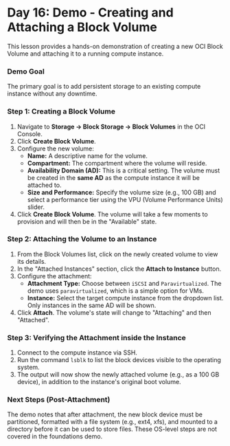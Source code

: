 # Day 16: Demo - Creating and Attaching a Block Volume

This lesson provides a hands-on demonstration of creating a new OCI Block Volume and attaching it to a running compute instance.

### Demo Goal
The primary goal is to add persistent storage to an existing compute instance without any downtime.

### Step 1: Creating a Block Volume
1.  Navigate to **Storage -> Block Storage -> Block Volumes** in the OCI Console.
2.  Click **Create Block Volume**.
3.  Configure the new volume:
    -   **Name:** A descriptive name for the volume.
    -   **Compartment:** The compartment where the volume will reside.
    -   **Availability Domain (AD):** This is a critical setting. The volume must be created in the **same AD** as the compute instance it will be attached to.
    -   **Size and Performance:** Specify the volume size (e.g., 100 GB) and select a performance tier using the VPU (Volume Performance Units) slider.
4.  Click **Create Block Volume**. The volume will take a few moments to provision and will then be in the "Available" state.

### Step 2: Attaching the Volume to an Instance
1.  From the Block Volumes list, click on the newly created volume to view its details.
2.  In the "Attached Instances" section, click the **Attach to Instance** button.
3.  Configure the attachment:
    -   **Attachment Type:** Choose between `iSCSI` and `Paravirtualized`. The demo uses `paravirtualized`, which is a simple option for VMs.
    -   **Instance:** Select the target compute instance from the dropdown list. Only instances in the same AD will be shown.
4.  Click **Attach**. The volume's state will change to "Attaching" and then "Attached".

### Step 3: Verifying the Attachment inside the Instance
1.  Connect to the compute instance via SSH.
2.  Run the command `lsblk` to list the block devices visible to the operating system.
3.  The output will now show the newly attached volume (e.g., as a 100 GB device), in addition to the instance's original boot volume.

### Next Steps (Post-Attachment)
The demo notes that after attachment, the new block device must be partitioned, formatted with a file system (e.g., ext4, xfs), and mounted to a directory before it can be used to store files. These OS-level steps are not covered in the foundations demo.
